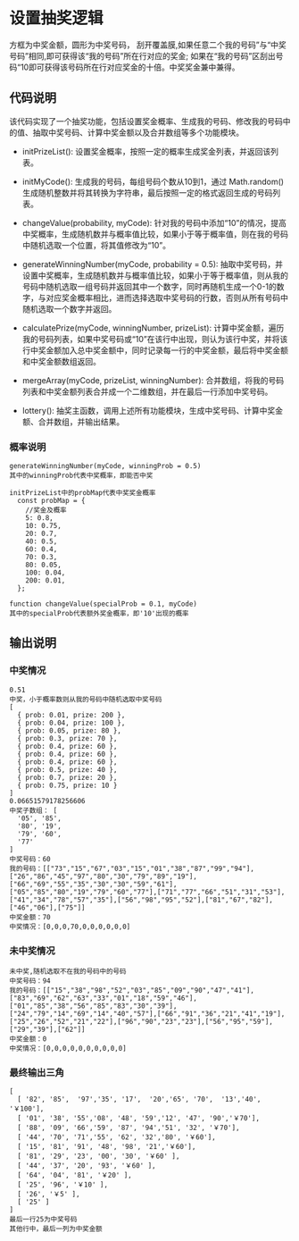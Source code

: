 # 设置抽奖逻辑

方框为中奖金额，圆形为中奖号码，
刮开覆盖膜,如果任意二个我的号码”与“中奖号码”相同,即可获得该“我的号码”所在行对应的奖金;
如果在“我的号码”区刮出号码“10即可获得该号码所在行对应奖金的十倍。中奖奖金兼中兼得。

## 代码说明
该代码实现了一个抽奖功能，包括设置奖金概率、生成我的号码、修改我的号码中的值、抽取中奖号码、计算中奖金额以及合并数组等多个功能模块。

- initPrizeList(): 设置奖金概率，按照一定的概率生成奖金列表，并返回该列表。

- initMyCode(): 生成我的号码，每组号码个数从10到1，通过 Math.random() 生成随机整数并将其转换为字符串，最后按照一定的格式返回生成的号码列表。

- changeValue(probability, myCode): 针对我的号码中添加“10”的情况，提高中奖概率，生成随机数并与概率值比较，如果小于等于概率值，则在我的号码中随机选取一个位置，将其值修改为“10”。

- generateWinningNumber(myCode, probability = 0.5): 抽取中奖号码，并设置中奖概率，生成随机数并与概率值比较，如果小于等于概率值，则从我的号码中随机选取一组号码并返回其中一个数字，同时再随机生成一个0-1的数字，与对应奖金概率相比，进而选择选取中奖号码的行数，否则从所有号码中随机选取一个数字并返回。

- calculatePrize(myCode, winningNumber, prizeList): 计算中奖金额，遍历我的号码列表，如果中奖号码或“10”在该行中出现，则认为该行中奖，并将该行中奖金额加入总中奖金额中，同时记录每一行的中奖金额，最后将中奖金额和中奖金额数组返回。

- mergeArray(myCode, prizeList, winningNumber): 合并数组，将我的号码列表和中奖金额列表合并成一个二维数组，并在最后一行添加中奖号码。

- lottery(): 抽奖主函数，调用上述所有功能模块，生成中奖号码、计算中奖金额、合并数组，并输出结果。

### 概率说明
```
generateWinningNumber(myCode, winningProb = 0.5)
其中的winningProb代表中奖概率，即能否中奖
```
```
initPrizeList中的probMap代表中奖奖金概率
  const probMap = {
    //奖金及概率
    5: 0.8,
    10: 0.75,
    20: 0.7,
    40: 0.5,
    60: 0.4,
    70: 0.3,
    80: 0.05,
    100: 0.04,
    200: 0.01,
  };
```

```
function changeValue(specialProb = 0.1, myCode) 
其中的specialProb代表额外奖金概率，即'10'出现的概率
```


## 输出说明

### 中奖情况
```
0.51
中奖，小于概率数则从我的号码中随机选取中奖号码
[
  { prob: 0.01, prize: 200 },
  { prob: 0.04, prize: 100 },
  { prob: 0.05, prize: 80 },
  { prob: 0.3, prize: 70 },
  { prob: 0.4, prize: 60 },
  { prob: 0.4, prize: 60 },
  { prob: 0.4, prize: 60 },
  { prob: 0.5, prize: 40 },
  { prob: 0.7, prize: 20 },
  { prob: 0.75, prize: 10 }
]
0.06651579178256606
中奖子数组： [
  '05', '85',
  '80', '19',
  '79', '60',
  '77'
]
中奖号码：60
我的号码：[["73","15","67","03","15","01","38","87","99","94"],["26","86","45","97","80","30","79","89","19"],["66","69","55","35","30","30","59","61"],["05","85","80","19","79","60","77"],["71","77","66","51","31","53"],["41","34","78","57","35"],["56","98","95","52"],["81","67","82"],["46","06"],["75"]]
中奖金额：70
中奖情况：[0,0,0,70,0,0,0,0,0,0]
```

### 未中奖情况
```
未中奖,随机选取不在我的号码中的号码
中奖号码：94
我的号码：[["15","38","98","52","03","85","09","90","47","41"],["83","69","62","63","33","01","18","59","46"],["01","85","38","56","85","83","30","39"],["24","79","14","69","14","40","57"],["66","91","36","21","41","19"],["25","26","52","21","22"],["96","90","23","23"],["56","95","59"],["29","39"],["62"]]
中奖金额：0
中奖情况：[0,0,0,0,0,0,0,0,0,0]
```

### 最终输出三角
```
[
  [ '82', '85',  '97','35', '17',  '20','65', '70',  '13','40', '￥100'],
  [ '01', '38', '55','08', '48', '59','12', '47', '90','￥70'],
  [ '88', '09', '66','59', '87', '94','51', '32', '￥70'],
  [ '44', '70', '71','55', '62', '32','80', '￥60'],
  [ '15', '81', '91', '48', '98', '21','￥60'],
  [ '81', '29', '23', '00', '30', '￥60' ],
  [ '44', '37', '20', '93', '￥60' ],
  [ '64', '04', '81', '￥20' ],
  [ '25', '96', '￥10' ],
  [ '26', '￥5' ],
  [ '25' ]
]
最后一行25为中奖号码
其他行中，最后一列为中奖金额
```
